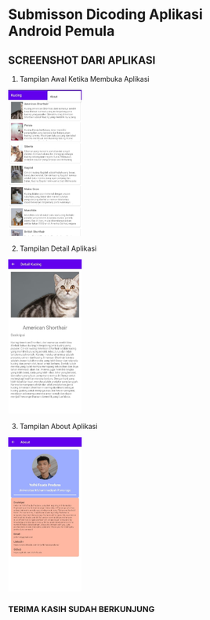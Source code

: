 # Submisson Dicoding Aplikasi Android Pemula #

## SCREENSHOT DARI APLIKASI ##

1. Tampilan Awal Ketika Membuka Aplikasi
<img src="Screenshot 1.jpeg" alt="Alt Text 1" width="150">

2. Tampilan Detail Aplikasi
<img src="Screenshot 2.jpeg" alt="Alt Text 2" width="150">

3. Tampilan About Aplikasi
<img src="Screenshot 3.jpeg" alt="Alt Text 3" width="150">
   
### TERIMA KASIH SUDAH BERKUNJUNG ###
